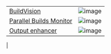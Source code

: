 | | |
|--|--|
| [BuildVision](https://marketplace.visualstudio.com/items?itemName=stefankert.BuildVision) | ![image](https://github.com/juwens/cheat-sheet/assets/11560817/460c42a9-c8ea-487b-9ef6-a63d5a3944ab) |
| [Parallel Builds Monitor](https://marketplace.visualstudio.com/items?itemName=ivson4.ParallelBuildsMonitor-18691) | ![image](https://github.com/juwens/cheat-sheet/assets/11560817/e1156726-8af2-48d2-b5b4-9ed115af492d) |
| [Output enhancer](https://marketplace.visualstudio.com/items?itemName=NikolayBalakin.Outputenhancer) | ![image](https://github.com/juwens/cheat-sheet/assets/11560817/86f2348e-cc77-4d1d-ac5f-7721075b0855) |
 |
